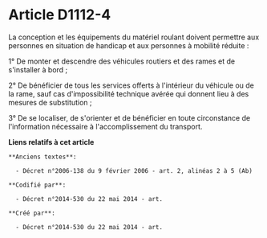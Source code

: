 # Article D1112-4

La conception et les équipements du matériel roulant doivent permettre aux personnes en situation de handicap et aux
personnes à mobilité réduite :

1° De monter et descendre des véhicules routiers et des rames et de s'installer à bord ;

2° De bénéficier de tous les services offerts à l'intérieur du véhicule ou de la rame, sauf cas d'impossibilité technique
avérée qui donnent lieu à des mesures de substitution ;

3° De se localiser, de s'orienter et de bénéficier en toute circonstance de l'information nécessaire à l'accomplissement du
transport.

**Liens relatifs à cet article**

	**Anciens textes**:

	  - Décret n°2006-138 du 9 février 2006 - art. 2, alinéas 2 à 5 (Ab)

	**Codifié par**:

	  - Décret n°2014-530 du 22 mai 2014 - art.

	**Créé par**:

	  - Décret n°2014-530 du 22 mai 2014 - art.
